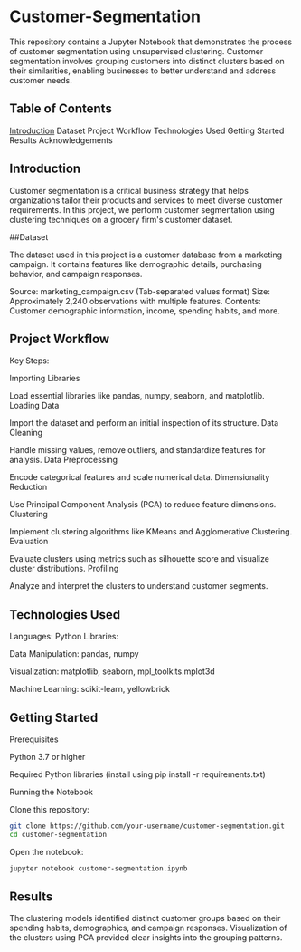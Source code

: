 # Customer-Segmentation

This repository contains a Jupyter Notebook that demonstrates the process of customer segmentation using unsupervised clustering. Customer segmentation involves grouping customers into distinct clusters based on their similarities, enabling businesses to better understand and address customer needs.

## Table of Contents

[Introduction](#Introduction)
Dataset
Project Workflow
Technologies Used
Getting Started
Results
Acknowledgements


## Introduction

Customer segmentation is a critical business strategy that helps organizations tailor their products and services to meet diverse customer requirements. In this project, we perform customer segmentation using clustering techniques on a grocery firm's customer dataset.

##Dataset

The dataset used in this project is a customer database from a marketing campaign. It contains features like demographic details, purchasing behavior, and campaign responses.

Source: marketing_campaign.csv (Tab-separated values format)
Size: Approximately 2,240 observations with multiple features.
Contents: Customer demographic information, income, spending habits, and more.

## Project Workflow

Key Steps:

Importing Libraries

  Load essential libraries like pandas, numpy, seaborn, and matplotlib.
Loading Data

  Import the dataset and perform an initial inspection of its structure.
Data Cleaning

  Handle missing values, remove outliers, and standardize features for analysis.
Data Preprocessing

  Encode categorical features and scale numerical data.
Dimensionality Reduction

  Use Principal Component Analysis (PCA) to reduce feature dimensions.
Clustering

  Implement clustering algorithms like KMeans and Agglomerative Clustering.
Evaluation

  Evaluate clusters using metrics such as silhouette score and visualize cluster distributions.
Profiling

  Analyze and interpret the clusters to understand customer segments.

## Technologies Used

Languages: Python
Libraries:

Data Manipulation: pandas, numpy

Visualization: matplotlib, seaborn, mpl_toolkits.mplot3d

Machine Learning: scikit-learn, yellowbrick

## Getting Started

Prerequisites

Python 3.7 or higher

Required Python libraries (install using pip install -r requirements.txt)

Running the Notebook

Clone this repository:
```bash
git clone https://github.com/your-username/customer-segmentation.git
cd customer-segmentation
```

Open the notebook:
```bash
jupyter notebook customer-segmentation.ipynb
```

## Results
The clustering models identified distinct customer groups based on their spending habits, demographics, and campaign responses.
Visualization of the clusters using PCA provided clear insights into the grouping patterns.
